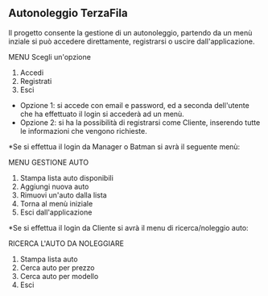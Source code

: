 ## Autonoleggio TerzaFila

Il progetto consente la gestione di un autonoleggio, partendo da un menù inziale si può accedere direttamente, registrarsi o uscire dall'applicazione.

MENU
Scegli un'opzione    
1. Accedi
2. Registrati
0. Esci

- Opzione 1: si accede con email e password, ed a seconda dell'utente che ha effettuato il login si accederà ad un menù.
- Opzione 2: si ha la possibilità di registrarsi come Cliente, inserendo tutte le informazioni che vengono richieste.


*Se si effettua il login da Manager o Batman si avrà il seguente menù:

MENU GESTIONE AUTO
1. Stampa lista auto disponibili
2. Aggiungi nuova auto
3. Rimuovi un'auto dalla lista
4. Torna al menù iniziale
0. Esci dall'applicazione

*Se si effettua il login da Cliente si avrà il menu di ricerca/noleggio auto:

RICERCA L'AUTO DA NOLEGGIARE 
1. Stampa lista auto
2. Cerca auto per prezzo
3. Cerca auto per modello
0. Esci



